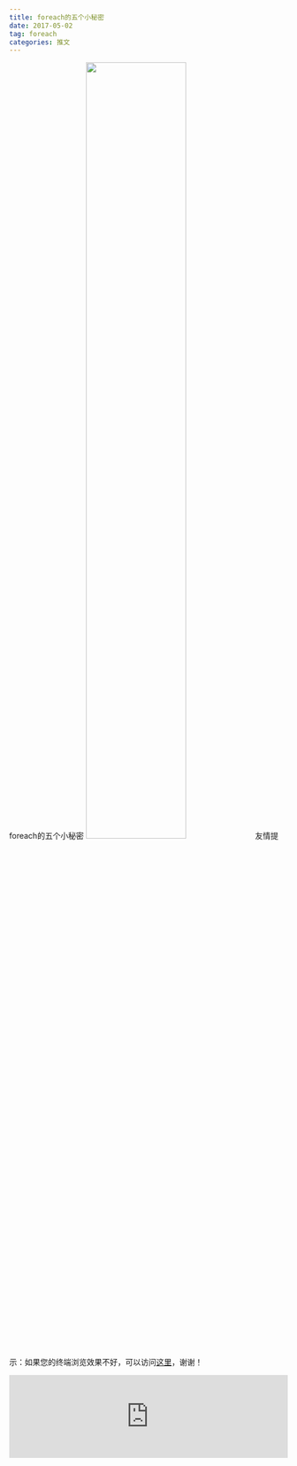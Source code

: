 ```yaml
---
title: foreach的五个小秘密
date: 2017-05-02
tag: foreach
categories: 推文
---
```

foreach的五个小秘密
<img src="http://mmbiz.qpic.cn/mmbiz_jpg/ACviaWTBFxhaIf3mkzRcfg1IlDwAUjXQrDe0KnI1nC80BkEufaMppMIWrmEVNvCXOZiceqQIHmOicBJq19aBBqI3g/0?wx_fmt.jpeg" style="width: 60%; height: auto;"/><!--more-->
友情提示：如果您的终端浏览效果不好，可以访问[这里](https://stata-club.github.io/stata_article/2017-05-02.html)，谢谢！
<iframe src="https://stata-club.github.io/stata_article/2017-05-02.html" id="iframepage" frameborder="0" scrolling="no" marginheight="0" marginwidth="0" width="100%" onLoad="iFrameHeight()"></iframe>
<script type="text/javascript" language="javascript">
function iFrameHeight() {
var ifm= document.getElementById("iframepage");
var subWeb = document.frames ? document.frames["iframepage"].document : ifm.contentDocument;   
if(ifm != null && subWeb != null) {
 ifm.height = subWeb.body.scrollHeight;
} 
} 
</script> 